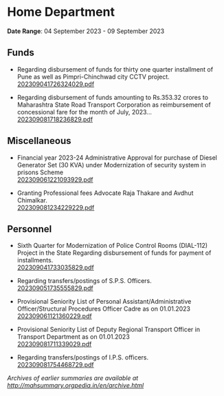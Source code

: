 # Home Department

**Date Range**: 04 September 2023 - 09 September 2023


## Funds
- Regarding disbursement of funds for thirty one quarter installment of Pune as well as Pimpri-Chinchwad city CCTV project.\
  [202309041726324029.pdf](https://gr.maharashtra.gov.in/Site/Upload/Government%20Resolutions/English/202309041726324029.pdf)

- Regarding disbursement of funds amounting to Rs.353.32 crores to Maharashtra State Road Transport Corporation as reimbursement of concessional fare for the month of July, 2023...\
  [202309081718236829.pdf](https://gr.maharashtra.gov.in/Site/Upload/Government%20Resolutions/English/202309081718236829.pdf)

## Miscellaneous
- Financial year 2023-24 Administrative Approval for purchase of Diesel Generator Set (30 KVA) under Modernization of security system in prisons Scheme\
  [202309061221093929.pdf](https://gr.maharashtra.gov.in/Site/Upload/Government%20Resolutions/English/202309061221093929.pdf)

- Granting Professional fees Advocate Raja Thakare and Avdhut Chimalkar.\
  [202309081234229229.pdf](https://gr.maharashtra.gov.in/Site/Upload/Government%20Resolutions/English/202309081234229229.pdf)

## Personnel
- Sixth Quarter for Modernization of Police Control Rooms (DIAL-112) Project in the State Regarding disbursement of funds for payment of installments.\
  [202309041733035829.pdf](https://gr.maharashtra.gov.in/Site/Upload/Government%20Resolutions/English/202309041733035829.pdf)

- Regarding transfers/postings of S.P.S. Officers.\
  [202309051735555829.pdf](https://gr.maharashtra.gov.in/Site/Upload/Government%20Resolutions/English/202309051735555829.pdf)

- Provisional Seniority List of Personal Assistant/Administrative Officer/Structural Procedures Officer Cadre as on 01.01.2023\
  [202309061121360229.pdf](https://gr.maharashtra.gov.in/Site/Upload/Government%20Resolutions/English/202309061121360229.pdf)

- Provisional Seniority List of Deputy Regional Transport Officer in Transport Department as on 01.01.2023\
  [202309081711339029.pdf](https://gr.maharashtra.gov.in/Site/Upload/Government%20Resolutions/English/202309081711339029.pdf)

- Regarding transfers/postings of I.P.S. officers.\
  [202309081754468729.pdf](https://gr.maharashtra.gov.in/Site/Upload/Government%20Resolutions/English/202309081754468729.pdf)


*Archives of earlier summaries are available at http://mahsummary.orgpedia.in/en/archive.html*